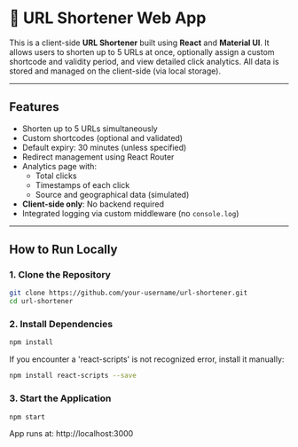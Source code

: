 # 🔗 URL Shortener Web App

This is a client-side **URL Shortener** built using **React** and **Material UI**. It allows users to shorten up to 5 URLs at once, optionally assign a custom shortcode and validity period, and view detailed click analytics. All data is stored and managed on the client-side (via local storage).

---

##  Features

- Shorten up to 5 URLs simultaneously
- Custom shortcodes (optional and validated)
- Default expiry: 30 minutes (unless specified)
- Redirect management using React Router
- Analytics page with:
  - Total clicks
  - Timestamps of each click
  - Source and geographical data (simulated)
- **Client-side only**: No backend required
- Integrated logging via custom middleware (no `console.log`)

---

##  How to Run Locally

### 1. Clone the Repository

```bash
git clone https://github.com/your-username/url-shortener.git
cd url-shortener
```

### 2. Install Dependencies
```bash
npm install
```
If you encounter a 'react-scripts' is not recognized error, install it manually:

```bash
npm install react-scripts --save
```
### 3. Start the Application
```bash
npm start
```
App runs at:
http://localhost:3000
